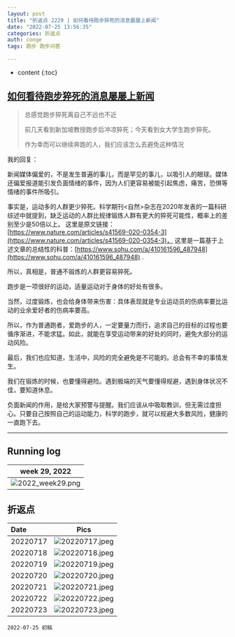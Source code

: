 ```yaml
---
layout: post
title: "折返点 2229 | 如何看待跑步猝死的消息屡屡上新闻"
date: "2022-07-25 13:56:35"
categories: 折返点
auth: conge
tags: 跑步 跑步问答

---
```

* content
{:toc}


## [如何看待跑步猝死的消息屡屡上新闻](https://douc.cc/33WWpA)

> 总感觉跑步猝死离自己不远也不近
>
> 前几天看到新加坡教授跑步后冲凉猝死；今天看到女大学生跑步猝死。
>
> 作为幸而可以继续奔跑的人，我们应该怎么去避免这种情况

我的回复：





新闻媒体偏爱的，不是发生普遍的事儿，而是罕见的事儿，以吸引人的眼球。媒体还偏爱报道能引发负面情绪的事件，因为人们更容易被能引起焦虑，痛苦，恐惧等情绪的事件所吸引。

事实是，运动多的人群更少猝死。科学期刊<自然>杂志在2020年发表的一篇科研综述中就提到，缺乏运动的人群比规律锻炼人群有更大的猝死可能性，概率上的差别至少是50倍以上。 这里是原文链接： [https://www.nature.com/articles/s41569-020-0354-3](https://www.nature.com/articles/s41569-020-0354-3)， 这里是一篇基于上述文章的总结性的科普：[https://www.sohu.com/a/410161596_487948](https://www.sohu.com/a/410161596_487948) .

所以，真相是，普通不锻炼的人群更容易猝死。

跑步是一项很好的运动，适量运动对于身体的好处有很多。

当然，过度锻炼，也会给身体带来伤害：具体表现就是专业运动员的伤病率要比运动的业余爱好者的伤病率要高。

所以，作为普通跑者，爱跑步的人，一定要量力而行，追求自己的目标的过程也要循序渐进，不能求猛。如此，就能在享受运动带来的好处的同时，避免大部分的运动风险。

最后，我们也应知道，生活中，风险的完全避免是不可能的。总会有不幸的事情发生。

我们在锻炼的时候，也要懂得避险。遇到极端的天气要懂得规避，遇到身体状况不佳，要知道休息。

负面新闻的作用，是给大家预警与提醒。我们应该从中吸取教训，但无需过度担心。只要自己按照自己的运动能力，科学的跑步，就可以规避大多数风险，健康的一直跑下去。


----

## Running log

|week 29, 2022|
|:----:|
|![2022_week29.png](https://s2.loli.net/2022/07/26/Ben8ZY6xqMS4FAa.png)|


## 折返点

|Date|Pics|
|:----|:----:|
|20220717|![20220717.jpeg](https://s2.loli.net/2022/07/26/T1zJUEMiYo9x2HX.jpg)  |
|20220718|![20220718.jpeg](https://s2.loli.net/2022/07/26/NAHRC1ehv7FPJWg.jpg)  |
|20220719|![20220719.jpeg](https://s2.loli.net/2022/07/26/wZgrM2W3lkxIP9a.jpg)  |
|20220720|![20220720.jpeg](https://s2.loli.net/2022/07/26/QlKX1ohVzjNWRnd.jpg)  |
|20220721|![20220721.jpeg](https://s2.loli.net/2022/07/26/TzeUXRQsuJLgIAx.jpg)  |
|20220722|![20220722.jpeg](https://s2.loli.net/2022/07/26/5skxBizjWSXVqyf.jpg)  |
|20220723|![20220723.jpeg](https://s2.loli.net/2022/07/26/WpIyGuo7AtwXcgV.jpg)  |


```
2022-07-25 初稿
```

